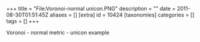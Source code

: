 +++
title = "File:Voronoi-normal unicon.PNG"
description = ""
date = 2011-08-30T01:51:45Z
aliases = []
[extra]
id = 10424
[taxonomies]
categories = []
tags = []
+++

Voronoi - normal metric - unicon example
